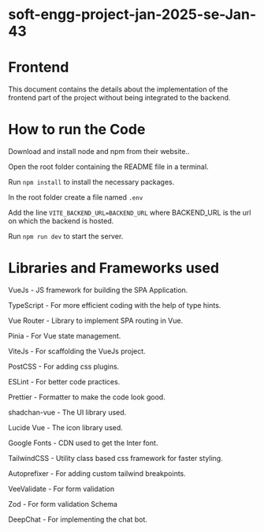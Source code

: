 # soft-engg-project-jan-2025-se-Jan-43

# Frontend

This document contains the details about the implementation of the frontend part of the project without being integrated to the backend.

# How to run the Code

Download and install node and npm from their website..

Open the root folder containing the README file in a terminal.

Run `npm install` to install the necessary packages.

In the root folder create a file named `.env`

Add the line `VITE_BACKEND_URL=BACKEND_URL` where BACKEND_URL is the url on which the backend is hosted.

Run `npm run dev` to start the server.

# Libraries and Frameworks used

VueJs - JS framework for building the SPA Application.

TypeScript - For more efficient coding with the help of type hints.

Vue Router - Library to implement SPA routing in Vue.

Pinia - For Vue state management.

ViteJs - For scaffolding the VueJs project.

PostCSS - For adding css plugins.

ESLint - For better code practices.

Prettier - Formatter to make the code look good.

shadchan-vue - The UI library used.

Lucide Vue - The icon library used.

Google Fonts - CDN used to get the Inter font.

TailwindCSS - Utility class based css framework for faster styling.

Autoprefixer - For adding custom tailwind breakpoints.

VeeValidate - For form validation

Zod - For form validation Schema

DeepChat - For implementing the chat bot.
